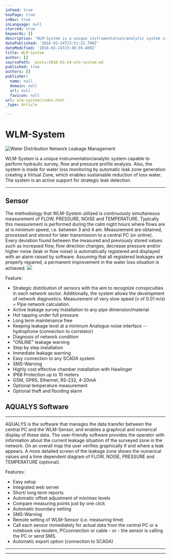 ```yaml
---
inFeed: true
hasPage: true
inNav: true
inLanguage: null
starred: true
keywords: []
description: "WLM-System is a unique instrumentation/analytic system capable to perform hydraulic survey, flow and pressure profile analysis. \_Also, the system is made for water loss monitoring by automatic leak zone generation creating a Virtual Zone, which enables sustainable reduction of loss water. \_The system is an active support for strategic leak detection."
datePublished: '2016-03-24T23:51:22.790Z'
dateModified: '2016-03-24T23:49:59.409Z'
title: WLM-System
author: []
sourcePath: _posts/2016-03-24-wlm-system.md
published: true
authors: []
publisher:
  name: null
  domain: null
  url: null
  favicon: null
url: wlm-system/index.html
_type: Article

---
```

# WLM-System
![Water Distribution Network Leakage Management](https://the-grid-user-content.s3-us-west-2.amazonaws.com/bb4301fd-1aab-4536-aa49-c33cc871187d.png)

WLM-System is a unique instrumentation/analytic system capable to perform hydraulic survey, flow and pressure profile analysis.  Also, the system is made for water loss monitoring by automatic leak zone generation creating a Virtual Zone, which enables sustainable reduction of loss water.  The system is an active support for strategic leak detection.

****

## Sensor

The methodology that WLM-System utilized is continuously simultaneous measurement of  FLOW, PRESSURE, NOISE and TEMPERATURE.  Typically this measurement is performed during the calm night hours where flows are at is minimum speed, i.e. between 3 and 4 am.  Measurement are obtained, processed and stored for later transmission to a central PC (or online).  Every deviation found between the measured and previously stored values such as increased flow, flow direction changes, decrease pressure and/or higher noise (leak or flow noise) is automatically registered and displayed with an alarm raised by software.  Assuming that all registered leakages are properly repaired, a permanent improvement in the water loss situation is achieved. ![](https://the-grid-user-content.s3-us-west-2.amazonaws.com/948e63f3-334d-4581-be8a-2abd7496f6c5.jpg)

Feature:

* Strategic distribution of sensors with the aim to recognize conspicuities in each network sector.  Additionally, the system allows the development of network diagnostics. Measurement of very slow speed (v of 0.01 m/s) = Pipe network calculation. 
* Active leakage survey Installation to any pipe dimension/material 
* Hot tapping under full pressure 
* Long term maintenance free 
* Keeping leakage level at a minimum Analogue noise interface -- hydrophone (connection to correlator) 
* Diagnosis of network condition 
* "ONLINE" leakage warning 
* Step by step installation 
* Immediate leakage warning 
* Easy connection to any SCADA system 
* SMS-Warning 
* Highly cost effective chamber installation with Hawlinger 
* IP68 Protection up to 10 meters 
* GSM, GPRS, Ethernet, RS-232, 4-20mA 
* Optional temperature measurement 
* Optional theft and flooding alarm

## AQUALYS Software

****

AQUALYS is the software that manages the data transfer between the central PC and the WLM-Sensor, and enables a graphical and numerical display of these data. The user-friendly software provides the operator with information about the current leakage situation of the surveyed zone in the network. On an overall map the user verifies graphically if and where a leak appears. A more detailed screen of the leakage zone shows the numerical values and a time dependent diagram of FLOW, NOISE, PRESSURE and TEMPERATURE (optional).

Features:

* Easy setup
* Integrated web server 
* Short/ long term reports 
* Automatic offset adjustment of min/max levels 
* Compare measuring points just by one click 
* Automatic boundary setting 
* SMS-Warning 
* Remote setting of WLM-Sensor (i.e. measuring time) 
* Call each sensor immediately for actual data from the central PC or a notebook via modem, PCconnection or cable - or - the sensor is calling the PC or send SMS. 
* Automatic export option (connection to SCADA)

****

****